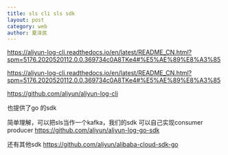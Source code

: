 ```yaml
---
title: sls cli sls sdk
layout: post
category: web
author: 夏泽民
---
```

https://aliyun-log-cli.readthedocs.io/en/latest/README_CN.html?spm=5176.2020520112.0.0.369734c0A8TKe4#%E5%AE%89%E8%A3%85

https://aliyun-log-cli.readthedocs.io/en/latest/README_CN.html?spm=5176.2020520112.0.0.369734c0A8TKe4#%E5%AE%89%E8%A3%85
<!-- more -->
https://github.com/aliyun/aliyun-log-cli

也提供了go 的sdk

简单理解，可以把sls当作一个kafka，我们的sdk 可以自己实现consumer producer
https://github.com/aliyun/aliyun-log-go-sdk

还有其他sdk
https://github.com/aliyun/alibaba-cloud-sdk-go

